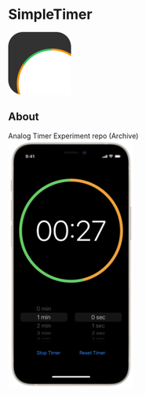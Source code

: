 # SimpleTimer
<img src="icon.png" width="128" />

## About
Analog Timer Experiment repo (Archive)<br>
<img src="preview.png" width="256" />
